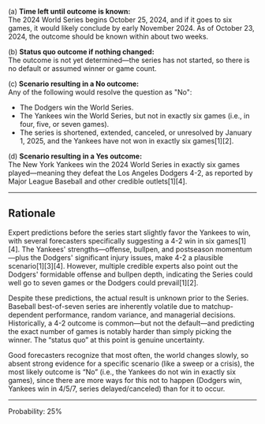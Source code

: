 (a) **Time left until outcome is known:**  
The 2024 World Series begins October 25, 2024, and if it goes to six games, it would likely conclude by early November 2024. As of October 23, 2024, the outcome should be known within about two weeks.

(b) **Status quo outcome if nothing changed:**  
The outcome is not yet determined—the series has not started, so there is no default or assumed winner or game count.

(c) **Scenario resulting in a No outcome:**  
Any of the following would resolve the question as "No":
- The Dodgers win the World Series.
- The Yankees win the World Series, but not in exactly six games (i.e., in four, five, or seven games).
- The series is shortened, extended, canceled, or unresolved by January 1, 2025, and the Yankees have not won in exactly six games[1][2].

(d) **Scenario resulting in a Yes outcome:**  
The New York Yankees win the 2024 World Series in exactly six games played—meaning they defeat the Los Angeles Dodgers 4-2, as reported by Major League Baseball and other credible outlets[1][4].

---

## Rationale

Expert predictions before the series start slightly favor the Yankees to win, with several forecasters specifically suggesting a 4-2 win in six games[1][4]. The Yankees' strengths—offense, bullpen, and postseason momentum—plus the Dodgers' significant injury issues, make 4-2 a plausible scenario[1][3][4]. However, multiple credible experts also point out the Dodgers' formidable offense and bullpen depth, indicating the Series could well go to seven games or the Dodgers could prevail[1][2].

Despite these predictions, the actual result is unknown prior to the Series. Baseball best-of-seven series are inherently volatile due to matchup-dependent performance, random variance, and managerial decisions. Historically, a 4-2 outcome is common—but not the default—and predicting the exact number of games is notably harder than simply picking the winner. The “status quo” at this point is genuine uncertainty.

Good forecasters recognize that most often, the world changes slowly, so absent strong evidence for a specific scenario (like a sweep or a crisis), the most likely outcome is “No” (i.e., the Yankees do not win in exactly six games), since there are more ways for this not to happen (Dodgers win, Yankees win in 4/5/7, series delayed/canceled) than for it to occur.

---

Probability: 25%